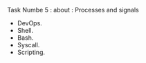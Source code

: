 Task Numbe 5 :    about :
 Processes and signals
- DevOps.
- Shell.
- Bash.
- Syscall.
- Scripting.
